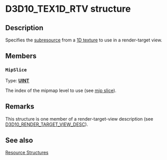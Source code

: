 # D3D10_TEX1D_RTV structure

## Description

Specifies the [subresource](https://learn.microsoft.com/windows/desktop/direct3d10/d3d10-graphics-programming-guide-resources-types) from a [1D texture](https://learn.microsoft.com/windows/desktop/direct3d10/d3d10-graphics-programming-guide-resources-types) to use in a render-target view.

## Members

### `MipSlice`

Type: **[UINT](https://learn.microsoft.com/windows/desktop/WinProg/windows-data-types)**

The index of the mipmap level to use (see [mip slice](https://learn.microsoft.com/windows/desktop/direct3d10/d3d10-graphics-programming-guide-resources-types)).

## Remarks

This structure is one member of a render-target-view description (see [D3D10_RENDER_TARGET_VIEW_DESC](https://learn.microsoft.com/windows/desktop/api/d3d10/ns-d3d10-d3d10_render_target_view_desc)).

## See also

[Resource Structures](https://learn.microsoft.com/windows/desktop/direct3d10/d3d10-graphics-reference-resource-structures)